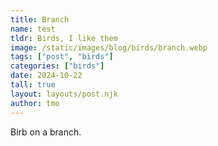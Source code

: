```yaml
---
title: Branch
name: test
tldr: Birds, I like them
image: /static/images/blog/birds/branch.webp
tags: ["post", "birds"]
categories: ["birds"]
date: 2024-10-22
tall: true
layout: layouts/post.njk
author: tmo
---
```


Birb on a branch.
